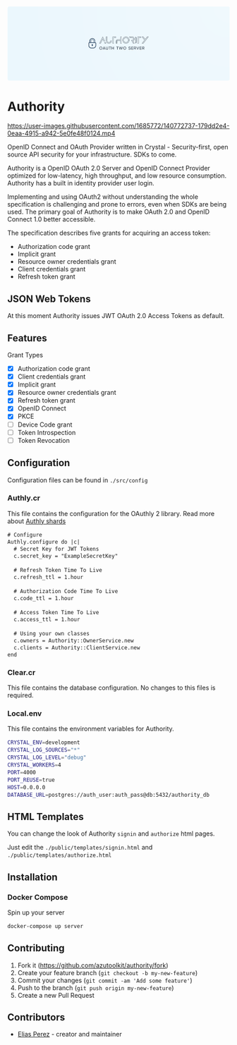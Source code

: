 <div style="text-align:center"><img src="https://github.com/azutoolkit/authority/blob/main/logo.png"></div>

# Authority

https://user-images.githubusercontent.com/1685772/140772737-179dd2e4-0eaa-4915-a942-5e0fe48f0124.mp4


OpenID Connect and OAuth Provider written in Crystal - Security-first, open
source API security for your infrastructure. SDKs to come.

Authority is a OpenID OAuth 2.0 Server and OpenID Connect Provider optimized for
low-latency, high throughput, and low resource consumption. Authority has a built
in identity provider user login.

Implementing and using OAuth2 without understanding the whole specification is
challenging and prone to errors, even when SDKs are being used. The primary goal
of Authority is to make OAuth 2.0 and OpenID Connect 1.0 better accessible.

The specification describes five grants for acquiring an access token:

- Authorization code grant
- Implicit grant
- Resource owner credentials grant
- Client credentials grant
- Refresh token grant

## JSON Web Tokens

At this moment Authority issues JWT OAuth 2.0 Access Tokens as default.

## Features

Grant Types

- [x] Authorization code grant
- [x] Client credentials grant
- [x] Implicit grant
- [x] Resource owner credentials grant
- [x] Refresh token grant
- [x] OpenID Connect
- [x] PKCE
- [ ] Device Code grant
- [ ] Token Introspection
- [ ] Token Revocation

## Configuration

Configuration files can be found in `./src/config`

### Authly.cr

This file contains the configuration for the OAuthly 2 library. Read more about [Authly shards](https://github.com/azutoolkit/authly)

```crystal
# Configure
Authly.configure do |c|
  # Secret Key for JWT Tokens
  c.secret_key = "ExampleSecretKey"

  # Refresh Token Time To Live
  c.refresh_ttl = 1.hour

  # Authorization Code Time To Live
  c.code_ttl = 1.hour

  # Access Token Time To Live
  c.access_ttl = 1.hour

  # Using your own classes
  c.owners = Authority::OwnerService.new
  c.clients = Authority::ClientService.new
end
```

### Clear.cr

This file contains the database configuration. No changes to this files is required.

### Local.env

This file contains the environment variables for Authority.

```bash
CRYSTAL_ENV=development
CRYSTAL_LOG_SOURCES="*"
CRYSTAL_LOG_LEVEL="debug"
CRYSTAL_WORKERS=4
PORT=4000
PORT_REUSE=true
HOST=0.0.0.0
DATABASE_URL=postgres://auth_user:auth_pass@db:5432/authority_db
```

## HTML Templates

You can change the look of Authority `signin` and `authorize` html pages.

Just edit the `./public/templates/signin.html` and `./public/templates/authorize.html`

## Installation

### Docker Compose

Spin up your server

```bash
docker-compose up server
```

## Contributing

1. Fork it (<https://github.com/azutoolkit/authority/fork>)
2. Create your feature branch (`git checkout -b my-new-feature`)
3. Commit your changes (`git commit -am 'Add some feature'`)
4. Push to the branch (`git push origin my-new-feature`)
5. Create a new Pull Request

## Contributors

- [Elias Perez](https://github.com/eliasjpr) - creator and maintainer
